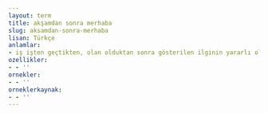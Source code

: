 ```yaml
---
layout: term
title: akşamdan sonra merhaba
slug: aksamdan-sonra-merhaba
lisan: Türkçe
anlamlar:
- iş işten geçtikten, olan olduktan sonra gösterilen ilginin yararlı olmayacağını belirten bir söz
ozellikler:
- - ''
ornekler:
- - ''
orneklerkaynak:
- - ''
---
```

